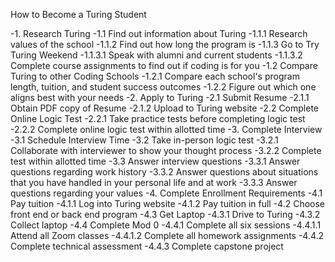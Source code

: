 How to Become a Turing Student

-1. Research Turing
  -1.1 Find out information about Turing
    -1.1.1 Research values of the school
    -1.1.2 Find out how long the program is
    -1.1.3 Go to Try Turing Weekend
      -1.1.3.1 Speak with alumni and current students
      -1.1.3.2 Complete course assignments to find out if coding is for you
  -1.2 Compare Turing to other Coding Schools
    -1.2.1 Compare each school's program length, tuition, and student success outcomes
    -1.2.2 Figure out which one aligns best with your needs
-2. Apply to Turing
  -2.1 Submit Resume
    -2.1.1 Obtain PDF copy of Resume
    -2.1.2 Upload to Turing website
  -2.2 Complete Online Logic Test
    -2.2.1 Take practice tests before completing logic test
    -2.2.2 Complete online logic test within allotted time
-3. Complete Interview
  -3.1 Schedule Interview Time
  -3.2 Take in-person logic test
    -3.2.1 Collaborate with interviewer to show your thought process
    -3.2.2 Complete test within allotted time
  -3.3 Answer interview questions
    -3.3.1 Answer questions regarding work history
    -3.3.2 Answer questions about situations that you have handled in your personal life and at work
    -3.3.3 Answer questions regarding your values
-4. Complete Enrollment Requirements
  -4.1 Pay tuition
    -4.1.1 Log into Turing website
    -4.1.2 Pay tuition in full
  -4.2 Choose front end or back end program
  -4.3 Get Laptop
    -4.3.1 Drive to Turing
    -4.3.2 Collect laptop
  -4.4 Complete Mod 0
    -4.4.1 Complete all six sessions
      -4.4.1.1 Attend all Zoom classes
      -4.4.1.2 Complete all homework assignments
    -4.4.2 Complete technical assessment
    -4.4.3 Complete capstone project
